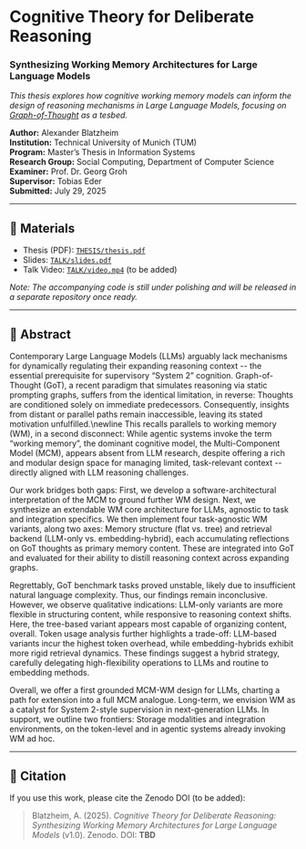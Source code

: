 # Cognitive Theory for Deliberate Reasoning  
### Synthesizing Working Memory Architectures for Large Language Models

*This thesis explores how cognitive working memory models can inform the design of reasoning mechanisms in Large Language Models, focusing on [Graph-of-Thought](https://github.com/spcl/graph-of-thoughts) as a tesbed.*

**Author:** Alexander Blatzheim  
**Institution:** Technical University of Munich (TUM)  
**Program:** Master’s Thesis in Information Systems  
**Research Group:** Social Computing, Department of Computer Science  
**Examiner:** Prof. Dr. Georg Groh  
**Supervisor:** Tobias Eder  
**Submitted:** July 29, 2025  

---

## 📄 Materials
- Thesis (PDF): [`THESIS/thesis.pdf`](thesis.pdf)  
- Slides: [`TALK/slides.pdf`](slides.pdf)  
- Talk Video: [`TALK/video.mp4`](video.mp4) (to be added)

*Note: The accompanying code is still under polishing and will be released in a separate repository once ready.*  

---

## 📑 Abstract
Contemporary Large Language Models (LLMs) arguably lack mechanisms for dynamically regulating their expanding reasoning context -- the essential prerequisite for supervisory “System 2” cognition. Graph-of-Thought (GoT), a recent paradigm that simulates reasoning via static prompting graphs, suffers from the identical limitation, in reverse: Thoughts are conditioned solely on immediate predecessors. Consequently, insights from distant or parallel paths remain inaccessible, leaving its stated motivation unfulfilled.\newline
This recalls parallels to working memory (WM), in a second disconnect: While agentic systems invoke the term “working memory”, the dominant cognitive model, the Multi-Component Model (MCM), appears absent from LLM research, despite offering a rich and modular design space for managing limited, task-relevant context -- directly aligned with LLM reasoning challenges.

Our work bridges both gaps: First, we develop a software-architectural interpretation of the MCM to ground further WM design. Next, we synthesize an extendable WM core architecture for LLMs, agnostic to task and integration specifics. We then implement four task-agnostic WM variants, along two axes: Memory structure (flat vs. tree) and retrieval backend (LLM-only vs. embedding-hybrid), each accumulating reflections on GoT thoughts as primary memory content. These are integrated into GoT and evaluated for their ability to distill reasoning context across expanding graphs.

Regrettably, GoT benchmark tasks proved unstable, likely due to insufficient natural language complexity. Thus, our findings remain inconclusive. However, we observe qualitative indications: LLM-only variants are more flexible in structuring content, while responsive to reasoning context shifts. Here, the tree-based variant appears most capable of organizing content, overall. Token usage analysis further highlights a trade-off: LLM-based variants incur the highest token overhead, while embedding-hybrids exhibit more rigid retrieval dynamics. These findings suggest a hybrid strategy, carefully delegating high-flexibility operations to LLMs and routine to embedding methods.

Overall, we offer a first grounded MCM-WM design for LLMs, charting a path for extension into a full MCM analogue. Long-term, we envision WM as a catalyst for System 2-style supervision in next-generation LLMs. In support, we outline two frontiers: Storage modalities and integration environments, on the token-level and in agentic systems already invoking WM ad hoc.

---

## 📌 Citation
If you use this work, please cite the Zenodo DOI (to be added):

> Blatzheim, A. (2025). *Cognitive Theory for Deliberate Reasoning: Synthesizing Working Memory Architectures for Large Language Models* (v1.0). Zenodo. DOI: **TBD**
